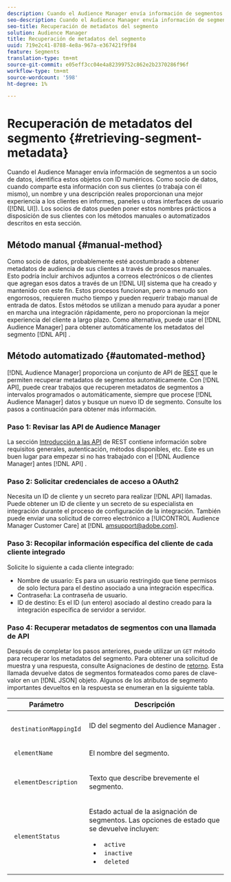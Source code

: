 ```yaml
---
description: Cuando el Audience Manager envía información de segmentos a un socio de datos, identifica estos objetos con ID numéricos. Como socio de datos, al compartir esta información con sus clientes (o trabajar con ellos mismos), un nombre y una descripción reales proporcionan una mejor experiencia a los clientes en informes, paneles u otras interfaces de usuario (IU). Los socios de datos pueden poner estos nombres prácticos a disposición de sus clientes con los métodos manuales o automatizados descritos en esta sección.
seo-description: Cuando el Audience Manager envía información de segmentos a un socio de datos, identifica estos objetos con ID numéricos. Como socio de datos, al compartir esta información con sus clientes (o trabajar con ellos mismos), un nombre y una descripción reales proporcionan una mejor experiencia a los clientes en informes, paneles u otras interfaces de usuario (IU). Los socios de datos pueden poner estos nombres prácticos a disposición de sus clientes con los métodos manuales o automatizados descritos en esta sección.
seo-title: Recuperación de metadatos del segmento
solution: Audience Manager
title: Recuperación de metadatos del segmento
uuid: 719e2c41-8788-4e8a-967a-e367421f9f84
feature: Segments
translation-type: tm+mt
source-git-commit: e05eff3cc04e4a82399752c862e2b2370286f96f
workflow-type: tm+mt
source-wordcount: '598'
ht-degree: 1%

---
```



# Recuperación de metadatos del segmento {#retrieving-segment-metadata}

Cuando el Audience Manager envía información de segmentos a un socio de datos, identifica estos objetos con ID numéricos. Como socio de datos, cuando comparte esta información con sus clientes (o trabaja con él mismo), un nombre y una descripción reales proporcionan una mejor experiencia a los clientes en informes, paneles u otras interfaces de usuario ([!DNL UI]). Los socios de datos pueden poner estos nombres prácticos a disposición de sus clientes con los métodos manuales o automatizados descritos en esta sección.

## Método manual {#manual-method}

Como socio de datos, probablemente esté acostumbrado a obtener metadatos de audiencia de sus clientes a través de procesos manuales. Esto podría incluir archivos adjuntos a correos electrónicos o de clientes que agregan esos datos a través de un [!DNL UI] sistema que ha creado y mantenido con este fin. Estos procesos funcionan, pero a menudo son engorrosos, requieren mucho tiempo y pueden requerir trabajo manual de entrada de datos. Estos métodos se utilizan a menudo para ayudar a poner en marcha una integración rápidamente, pero no proporcionan la mejor experiencia del cliente a largo plazo. Como alternativa, puede usar el [!DNL Audience Manager] para obtener automáticamente los metadatos del segmento [!DNL API] .

## Método automatizado {#automated-method}

[!DNL Audience Manager] proporciona un conjunto de API de [REST](../../api/rest-api-main/rest-api-main.md) que le permiten recuperar metadatos de segmentos automáticamente. Con [!DNL API], puede crear trabajos que recuperen metadatos de segmentos a intervalos programados o automáticamente, siempre que procese [!DNL Audience Manager] datos y busque un nuevo ID de segmento. Consulte los pasos a continuación para obtener más información.

### Paso 1: Revisar las API de Audience Manager

La sección [Introducción a las API](../../api/rest-api-main/aam-api-getting-started.md) de REST contiene información sobre requisitos generales, autenticación, métodos disponibles, etc. Este es un buen lugar para empezar si no has trabajado con el [!DNL Audience Manager] antes [!DNL API] .

### Paso 2: Solicitar credenciales de acceso a OAuth2

Necesita un ID de cliente y un secreto para realizar [!DNL API] llamadas. Puede obtener un ID de cliente y un secreto de su especialista en integración durante el proceso de configuración de la integración. También puede enviar una solicitud de correo electrónico a [!UICONTROL Audience Manager Customer Care] at [!DNL amsupport@adobe.com].

### Paso 3: Recopilar información específica del cliente de cada cliente integrado

Solicite lo siguiente a cada cliente integrado:

* Nombre de usuario: Es para un usuario restringido que tiene permisos de solo lectura para el destino asociado a una integración específica.
* Contraseña: La contraseña de usuario.
* ID de destino: Es el ID (un entero) asociado al destino creado para la integración específica de servidor a servidor.

### Paso 4: Recuperar metadatos de segmentos con una llamada de API

Después de completar los pasos anteriores, puede utilizar un `GET` método para recuperar los metadatos del segmento. Para obtener una solicitud de muestra y una respuesta, consulte Asignaciones de destino de [retorno](../../api/rest-api-main/aam-api-destinations/aam-api-retrieve-destinations.md#return-dest-mappings). Esta llamada devuelve datos de segmentos formateados como pares de clave-valor en un [!DNL JSON] objeto. Algunos de los atributos de segmento importantes devueltos en la respuesta se enumeran en la siguiente tabla.

<table id="table_446384AE9A36408A9C570CB7DB72C3D6"> 
 <thead> 
  <tr> 
   <th colname="col1" class="entry"> Parámetro </th> 
   <th colname="col2" class="entry"> Descripción </th> 
  </tr> 
 </thead>
 <tbody> 
  <tr> 
   <td colname="col1"> <p> <code> destinationMappingId</code> </p> </td> 
   <td colname="col2"> <p>ID del segmento del <span class="keyword"> Audience Manager</span> . </p> </td> 
  </tr> 
  <tr> 
   <td colname="col1"> <p> <code> elementName</code> </p> </td> 
   <td colname="col2"> <p>El nombre del segmento. </p> </td> 
  </tr> 
  <tr> 
   <td colname="col1"> <p> <code> elementDescription</code> </p> </td> 
   <td colname="col2"> <p>Texto que describe brevemente el segmento. </p> </td> 
  </tr> 
  <tr> 
   <td colname="col1"> <p> <code> elementStatus</code> </p> </td> 
   <td colname="col2"> <p>Estado actual de la asignación de segmentos. Las opciones de estado que se devuelve incluyen: </p> 
    <ul id="ul_BA3A1F5A773D4ECD9A1A3A1118BDDA8A"> 
     <li id="li_A12B858BD0AD4F35BCD50A4D113D86FF"> <code> active</code> </li> 
     <li id="li_98C04A861C2D4364B5FBD24498E8E9C5"> <code> inactive</code> </li> 
     <li id="li_1913A10948894FF3B507C0A3FE775CC1"> <code> deleted</code> </li> 
    </ul> </td> 
  </tr> 
 </tbody> 
</table>